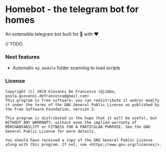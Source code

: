 # Homebot - the telegram bot for homes 

An extensible telegram bot built for 🏡 with ❤️

// TODO.

### Next features

- Automatic `my_module` folder scanning to load scripts

### License

```
Copyright (C) 2019 Giovanni De Francesco (@jibbo, posta.giovanni.defrancesco@gmail.com)
This program is free software: you can redistribute it and/or modify it under the terms of the GNU General Public License as published by the Free Software Foundation, version 3.

This program is distributed in the hope that it will be useful, but WITHOUT ANY WARRANTY; without even the implied warranty of MERCHANTABILITY or FITNESS FOR A PARTICULAR PURPOSE. See the GNU General Public License for more details.

You should have received a copy of the GNU General Public License along with this program. If not, see <https://www.gnu.org/licenses/>.
```
